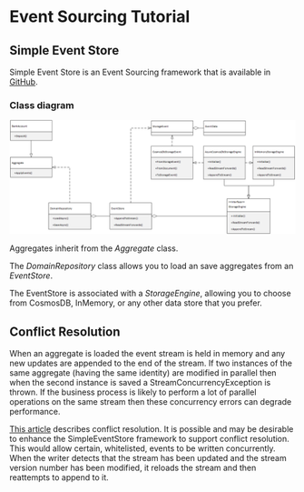 # Event Sourcing Tutorial


## Simple Event Store
Simple Event Store is an Event Sourcing framework that is available in [GitHub](https://github.com/ASOS/SimpleEventStore).
### Class diagram
![Class Diagram](./ClassDiagram.png)

Aggregates inherit from the *Aggregate* class.

The *DomainRepository* class allows you to load an save aggregates from an *EventStore*. 

The EventStore is associated with a *StorageEngine*, allowing you to choose from CosmosDB, InMemory, or any other data store that you prefer.

## Conflict Resolution
When an aggregate is loaded the event stream is held in memory and any new updates are appended to the end of the stream. If two instances of the same aggregate (having the same identity) are modified in parallel then when the second instance is saved a StreamConcurrencyException is thrown. If the business process is likely to perform a lot of parallel operations on the same stream then these concurrency errors can degrade performance.

[This article](https://www.michielrook.nl/2016/09/concurrent-commands-event-sourcing/#:~:text=Conflict%20resolution) describes conflict resolution. It is possible and may be desirable to enhance the SimpleEventStore framework to support conflict resolution. This would allow certain, whitelisted, events to be written concurrently. When the writer detects that the stream has been updated and the stream version number has been modified, it reloads the stream and then reattempts to append to it.

